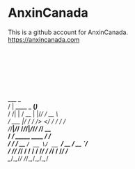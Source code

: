 # AnxinCanada
This is a github account for AnxinCanada.<br>
https://anxincanada.com
<br><br><br><br><br><br><br><br>
    ___               _               
   /   |  ____  _  __(_)___           <br>
  / /| | / __ \| |/_/ / __ \          <br>
 / ___ |/ / / />  </ / / / /          <br>
/_/__|_/_/ /_/_/|_/_/_/ /_/    __     <br>
  / ____/___ _____  ____ _____/ /___ _<br>
 / /   / __ `/ __ \/ __ `/ __  / __ `/<br>
/ /___/ /_/ / / / / /_/ / /_/ / /_/ / <br>
\____/\__,_/_/ /_/\__,_/\__,_/\__,_/  <br>
                                      
